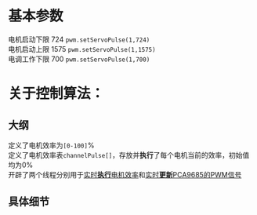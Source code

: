 # 基本参数

电机启动下限 724 `pwm.setServoPulse(1,724)`  
电机启动上限 1575 `pwm.setServoPulse(1,1575)`   
电调工作下限 700  `pwm.setServoPulse(1,700)`   


# 关于控制算法：

## 大纲

定义了电机效率为`[0-100]`%  
定义了电机效率表`channelPulse[]`，存放并**执行**了每个电机当前的效率，初始值均为0%   
开辟了两个线程分别用于<u>实时**执行**电机效率</u>和<u>实时**更新**PCA9685的PWM信号</u>  

## 具体细节

